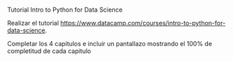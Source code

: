 # 


Tutorial Intro to Python for Data Science

Realizar el tutorial https://www.datacamp.com/courses/intro-to-python-for-data-science.

Completar los 4 capitulos e incluir un pantallazo mostrando el 100% de completitud de cada capitulo
